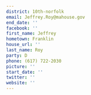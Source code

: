```yaml
---
district: 10th-norfolk
email: Jeffrey.Roy@mahouse.gov
end_date: ''
facebook: ''
first_name: Jeffrey
hometown: Franklin
house_url: ''
last_name: Roy
party: D
phone: (617) 722-2030
picture: ''
start_date: ''
twitter: ''
website: ''
---
```

